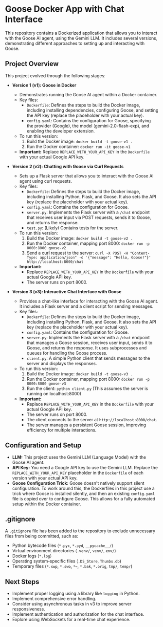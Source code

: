 # Goose Docker App with Chat Interface

This repository contains a Dockerized application that allows you to interact with the Goose AI agent, using the Gemini LLM. It includes several versions, demonstrating different approaches to setting up and interacting with Goose.

## Project Overview

This project evolved through the following stages:

*   **Version 1 (v1): Goose in Docker**
    *   Demonstrates running the Goose AI agent within a Docker container.
    *   Key files:
        *   `Dockerfile`: Defines the steps to build the Docker image, including installing dependencies, configuring Goose, and setting the API key (replace the placeholder with your actual key).
        *   `config.yaml`: Contains the configuration for Goose, specifying the provider (Google), the model (gemini-2.0-flash-exp), and enabling the developer extension.
    *   To run this version:
        1.  Build the Docker image: `docker build -t goose-v1 .`
        2.  Run the Docker container: `docker run -it goose-v1`
    *   **Important:** Replace `REPLACE_WITH_YOUR_API_KEY` in the `Dockerfile` with your actual Google API key.

*   **Version 2 (v2): Chatting with Goose via Curl Requests**
    *   Sets up a Flask server that allows you to interact with the Goose AI agent using curl requests.
    *   Key files:
        *   `Dockerfile`: Defines the steps to build the Docker image, including installing Python, Flask, and Goose. It also sets the API key (replace the placeholder with your actual key).
        *   `config.yaml`: Contains the configuration for Goose.
        *   `server.py`: Implements the Flask server with a `/chat` endpoint that receives user input via POST requests, sends it to Goose, and returns the response.
        *   `test.py`: (Likely) Contains tests for the server.
    *   To run this version:
        1.  Build the Docker image: `docker build -t goose-v2 .`
        2.  Run the Docker container, mapping port 8000: `docker run -p 8000:8000 goose-v2`
        3.  Send a curl request to the server: `curl -X POST -H "Content-Type: application/json" -d '{"message": "Hello, Goose!"}' http://localhost:8000/chat`
    *   **Important:**
        *   Replace `REPLACE_WITH_YOUR_API_KEY` in the `Dockerfile` with your actual Google API key.
        *   The server runs on port 8000.

*   **Version 3 (v3): Interactive Chat Interface with Goose**
    *   Provides a chat-like interface for interacting with the Goose AI agent. It includes a Flask server and a client script for sending messages.
    *   Key files:
        *   `Dockerfile`: Defines the steps to build the Docker image, including installing Python, Flask, and Goose.  It also sets the API key (replace the placeholder with your actual key).
        *   `config.yaml`: Contains the configuration for Goose.
        *   `server.py`: Implements the Flask server with a `/chat` endpoint that manages a Goose session, receives user input, sends it to Goose, and returns the response. It uses subprocesses and queues for handling the Goose process.
        *   `client.py`: A simple Python client that sends messages to the server and displays the responses.
    *   To run this version:
        1.  Build the Docker image: `docker build -t goose-v3 .`
        2.  Run the Docker container, mapping port 8000: `docker run -p 8000:8000 goose-v3`
        3.  Run the client: `python client.py` (This assumes the server is running on localhost:8000)
    *   **Important:**
        *   Replace `REPLACE_WITH_YOUR_API_KEY` in the `Dockerfile` with your actual Google API key.
        *   The server runs on port 8000.
        *   The client connects to the server at `http://localhost:8000/chat`.
        *   The server manages a persistent Goose session, improving efficiency for multiple interactions.

## Configuration and Setup

*   **LLM:** This project uses the Gemini LLM (Language Model) with the Goose AI agent.
*   **API Key:** You need a Google API key to use the Gemini LLM. Replace the `REPLACE_WITH_YOUR_API_KEY` placeholder in the `Dockerfile` of each version with your actual API key.
*   **Goose Configuration Trick:** Goose doesn't natively support silent configuration. To work around this, the Dockerfiles in this project use a trick where Goose is installed silently, and then an existing `config.yaml` file is copied over to configure Goose. This allows for a fully automated setup within the Docker container.

## .gitignore

A `.gitignore` file has been added to the repository to exclude unnecessary files from being committed, such as:

*   Python bytecode files (`*.pyc`, `*.pyd`, `__pycache__/`)
*   Virtual environment directories (`.venv/`, `venv/`, `env/`)
*   Docker logs (`*.log`)
*   Operating system-specific files (`.DS_Store`, `Thumbs.db`)
*   Temporary files (`*.swp`, `*.swo`, `*~`, `*.bak`, `*.orig`, `tmp/`, `temp/`)

## Next Steps

*   Implement proper logging using a library like `logging` in Python.
*   Implement comprehensive error handling.
*   Consider using asynchronous tasks in v3 to improve server responsiveness.
*   Implement authentication and authorization for the chat interface.
*   Explore using WebSockets for a real-time chat experience.